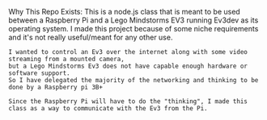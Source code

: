 Why This Repo Exists:
    This is a node.js class that is meant to be used between a Raspberry Pi and a Lego Mindstorms EV3 running Ev3dev as its operating system.
    I made this project because of some niche requirements and it's not really useful/meant for any other use.

    I wanted to control an Ev3 over the internet along with some video streaming from a mounted camera,
    but a Lego Mindstorms Ev3 does not have capable enough hardware or software support.
    So I have delegated the majority of the networking and thinking to be done by a Raspberry pi 3B+

    Since the Raspberry Pi will have to do the "thinking", I made this class as a way to communicate with the Ev3 from the Pi.    